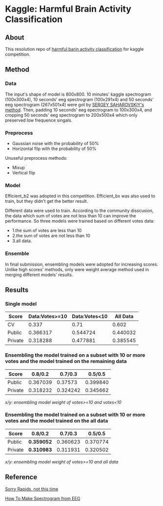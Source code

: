 # Kaggle: Harmful Brain Activity Classification

## About

This resolution repo of [harmful barin activity classification](https://www.kaggle.com/competitions/hms-harmful-brain-activity-classification/overview) for kaggle competition.


## Method

### Data

The input's shape of model is 800x800. 10 minutes' kaggle spectrogram (100x300x4), 10 seconds' eeg spectrogram (100x291x4) and 50 seconds' eeg spectrogram (267x501x4) were got by [SERGEY SAHAROVSKIY's method](https://www.kaggle.com/competitions/hms-harmful-brain-activity-classification/discussion/487110). Then, padding 10 seconds' eeg epectrogram to 100x300x4, and cropping 50 seconds' eeg spectrogram to 200x500x4 which only preserved low frequence singals.

### Preprocess

* Gaussian noise with the probability of 50%
* Horizontal filp with the probability of 50%

Unuseful preprocess methods:
* Mixup
* Vertical filp

### Model

Efficient_b2 was adopted in this competition. Efficient_bx was also used to train, but they didn't get the better result.

Different data were used to train. According to the community disscusion, the data which sum of votes are not less than 10 can improve the performance. So three models were trained based on different votes data: 
* 1.the sum of votes are less than 10
* 2.the sum of votes are not less than 10
* 3.all data.

### Ensemble

In final submission, ensembling models were adopted for increasing scores. Unlike high scores' methods, only were weight average method used in merging different models' results.

## Results

### Single model
  
|Score|Data:Votes>=10|Data:Votes<10|All Data|
|-|-|-|-|
|CV|0.337|0.71|0.602|
|Public|0.366317|0.544724|0.440032|
|Private|0.318288|0.477881|0.385545|

### Ensembling the model trained on a subset with 10 or more votes and the model trained on the remaining data
|Score|0.8/0.2|0.7/0.3|0.5/0.5|
|-|-|-|-|
|Public|0.367039|0.37573|0.399840|
|Private|0.318232|0.324242|0.345662|

*x/y: ensembling model weight of votes>=10 and votes<10*

### Ensembling the model trained on a subset with 10 or more votes and the model trained on the all data
|Score|0.8/0.2|0.7/0.3|0.5/0.5|
|-|-|-|-|
|Public|**0.359052**|0.360623|0.370774|
|Private|**0.310983**|0.311931|0.320502|

*x/y: ensembling model weight of votes>=10 and all data*

## Reference

[Sorry Rapids, not this time](https://www.kaggle.com/competitions/hms-harmful-brain-activity-classification/discussion/487110)

[How To Make Spectrogram from EEG](https://www.kaggle.com/code/cdeotte/how-to-make-spectrogram-from-eeg)
